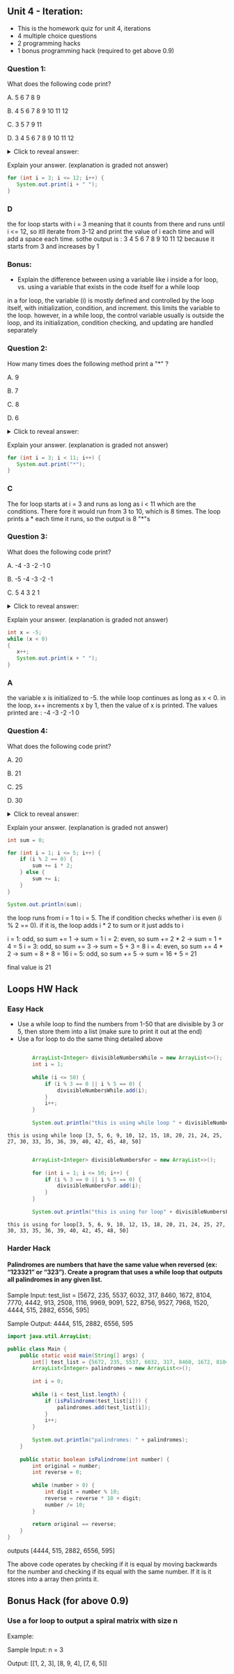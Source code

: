 ## Unit 4 - Iteration:
- This is the homework quiz for unit 4, iterations
- 4 multiple choice questions
- 2 programming hacks
- 1 bonus programming hack (required to get above 0.9)

### Question 1:
What does the following code print?   

A. 5 6 7 8 9   

B. 4 5 6 7 8 9 10 11 12   

C. 3 5 7 9 11   

D. 3 4 5 6 7 8 9 10 11 12   

<details>
<summary>Click to reveal answer:</summary> 
  D
</details>

Explain your answer. (explanation is graded not answer)


```Java
for (int i = 3; i <= 12; i++) {
   System.out.print(i + " ");
}
```

### D
the for loop starts with i = 3 meaning that it counts from there and runs until i <= 12, so itll iterate from 3-12 and print the value of i each time and will add a space each time. sothe output is : 3 4 5 6 7 8 9 10 11 12 because it starts from 3 and increases by 1

### Bonus:
- Explain the difference between using a variable like i inside a for loop, vs. using a variable that exists in the code itself for a while loop

in a for loop, the variable  (i) is mostly defined and controlled by the loop itself, with initialization, condition, and increment. this limits the variable to the loop. however, in a while loop, the control variable usually is outside the loop, and its initialization, condition checking, and updating are handled separately

### Question 2:
How many times does the following method print a "*" ?

A. 9

B. 7

C. 8

D. 6

<details>
<summary>Click to reveal answer:</summary> 
  C
</details>

Explain your answer. (explanation is graded not answer)


```Java
for (int i = 3; i < 11; i++) {
   System.out.print("*");
}
```

### C
The for loop starts at i = 3 and runs as long as i < 11 which are the conditions. There fore it would run from 3 to 10, which is 8 times. The loop prints a * each time it runs, so the output is 8 "*"s

### Question 3:
What does the following code print?

A. -4 -3 -2 -1 0

B. -5 -4 -3 -2 -1

C. 5 4 3 2 1

<details>
<summary>Click to reveal answer:</summary> 
  A
</details>

Explain your answer. (explanation is graded not answer)


```Java
int x = -5;
while (x < 0)
{
   x++;
   System.out.print(x + " ");
}
```

### A
the variable x is initialized to -5. the while loop continues as long as x < 0. in the loop, x++ increments x by 1, then the value of x is printed. The values printed are : -4 -3 -2 -1 0

### Question 4:
What does the following code print?

A. 20

B. 21

C. 25

D. 30

<details>
<summary>Click to reveal answer:</summary> 
  B
</details>

Explain your answer. (explanation is graded not answer)


```Java
int sum = 0;

for (int i = 1; i <= 5; i++) {
    if (i % 2 == 0) {
        sum += i * 2;
    } else {
        sum += i;
    }
}

System.out.println(sum);
```

the loop runs from i = 1 to i = 5. The if condition checks whether i is even (i % 2 == 0). if it is, the loop adds i * 2 to sum or it just adds to i

i = 1: odd, so sum += 1 → sum = 1
i = 2: even, so sum += 2 * 2 → sum = 1 + 4 = 5
i = 3: odd, so sum += 3 → sum = 5 + 3 = 8
i = 4: even, so sum += 4 * 2 → sum = 8 + 8 = 16
i = 5: odd, so sum += 5 → sum = 16 + 5 = 21

final value is 21

## Loops HW Hack

### Easy Hack
- Use a while loop to find the numbers from 1-50 that are divisible by 3 or 5, then store them into a list (make sure to print it out at the end)
- Use a for loop to do the same thing detailed above


```Java

        ArrayList<Integer> divisibleNumbersWhile = new ArrayList<>();
        int i = 1;
        
        while (i <= 50) {
            if (i % 3 == 0 || i % 5 == 0) {
                divisibleNumbersWhile.add(i);
            }
            i++;
        }
        
        System.out.println("this is using while loop " + divisibleNumbersWhile);

```

    this is using while loop [3, 5, 6, 9, 10, 12, 15, 18, 20, 21, 24, 25, 27, 30, 33, 35, 36, 39, 40, 42, 45, 48, 50]



```Java

        ArrayList<Integer> divisibleNumbersFor = new ArrayList<>();
        
        for (int i = 1; i <= 50; i++) {
            if (i % 3 == 0 || i % 5 == 0) {
                divisibleNumbersFor.add(i);
            }
        }
        
        System.out.println("this is using for loop" + divisibleNumbersFor);

```

    this is using for loop[3, 5, 6, 9, 10, 12, 15, 18, 20, 21, 24, 25, 27, 30, 33, 35, 36, 39, 40, 42, 45, 48, 50]


### Harder Hack
#### Palindromes are numbers that have the same value when reversed (ex: “123321” or “323”). Create a program that uses a while loop that outputs all palindromes in any given list. 

Sample Input: 
test_list = [5672, 235, 5537, 6032, 317, 8460, 1672, 8104, 7770, 4442, 913, 2508, 1116, 9969, 9091, 522, 8756, 9527, 7968, 1520, 4444, 515, 2882, 6556, 595]

Sample Output:
4444, 515, 2882, 6556, 595


```Java
import java.util.ArrayList;

public class Main {
    public static void main(String[] args) {
        int[] test_list = {5672, 235, 5537, 6032, 317, 8460, 1672, 8104, 7770, 4442, 913, 2508, 1116, 9969, 9091, 522, 8756, 9527, 7968, 1520, 4444, 515, 2882, 6556, 595};
        ArrayList<Integer> palindromes = new ArrayList<>();
        
        int i = 0;
        
        while (i < test_list.length) {
            if (isPalindrome(test_list[i])) {
                palindromes.add(test_list[i]);
            }
            i++;
        }
        
        System.out.println("palindromes: " + palindromes);
    }
    
    public static boolean isPalindrome(int number) {
        int original = number;
        int reverse = 0;
        
        while (number > 0) {
            int digit = number % 10;
            reverse = reverse * 10 + digit;
            number /= 10;
        }
        
        return original == reverse;
    }
}

```

outputs [4444, 515, 2882, 6556, 595]

The above code operates by checking if it is equal by moving backwards for the number and checking if its equal with the same number. If it is it stores into a array then prints it.


## Bonus Hack (for above 0.9)
### Use a for loop to output a spiral matrix with size n
Example:

Sample Input: n = 3

Output: [[1, 2, 3], [8, 9, 4], [7, 6, 5]]


```Java

```